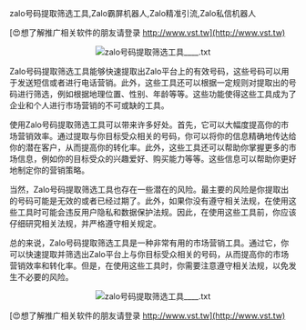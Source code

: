 zalo号码提取筛选工具,Zalo霸屏机器人,Zalo精准引流,Zalo私信机器人

[😍想了解推广相关软件的朋友请登录 http://www.vst.tw](http://www.vst.tw)

 <center><img src="https://vst.tw/MP4/tuiguang/png/0.png" alt="zalo号码提取筛选工具____.txt"></center>

Zalo号码提取筛选工具能够快速提取出Zalo平台上的有效号码，这些号码可以用于发送短信或者进行电话营销。此外，这些工具还可以根据一定规则对提取出的号码进行筛选，例如根据地理位置、性别、年龄等等。这些功能使得这些工具成为了企业和个人进行市场营销的不可或缺的工具。

使用Zalo号码提取筛选工具可以带来许多好处。首先，它可以大幅度提高你的市场营销效率。通过提取与你目标受众相关的号码，你可以将你的信息精确地传达给你的潜在客户，从而提高你的转化率。此外，这些工具还可以帮助你掌握更多的市场信息，例如你的目标受众的兴趣爱好、购买能力等等。这些信息可以帮助你更好地制定你的营销策略。

当然，Zalo号码提取筛选工具也存在一些潜在的风险。最主要的风险是你提取出的号码可能是无效的或者已经过期了。此外，如果你没有遵守相关法规，在使用这些工具时可能会违反用户隐私和数据保护法规。因此，在使用这些工具前，你应该仔细研究相关法规，并严格遵守相关规定。

总的来说，Zalo号码提取筛选工具是一种非常有用的市场营销工具。通过它，你可以快速提取并筛选出Zalo平台上与你目标受众相关的号码，从而提高你的市场营销效率和转化率。但是，在使用这些工具时，你需要注意遵守相关法规，以免发生不必要的风险。

 <center><img src="https://vst.tw/MP4/tuiguang/png/7.png" alt="zalo号码提取筛选工具____.txt"></center>

[😍想了解推广相关软件的朋友请登录 http://www.vst.tw](http://www.vst.tw)



